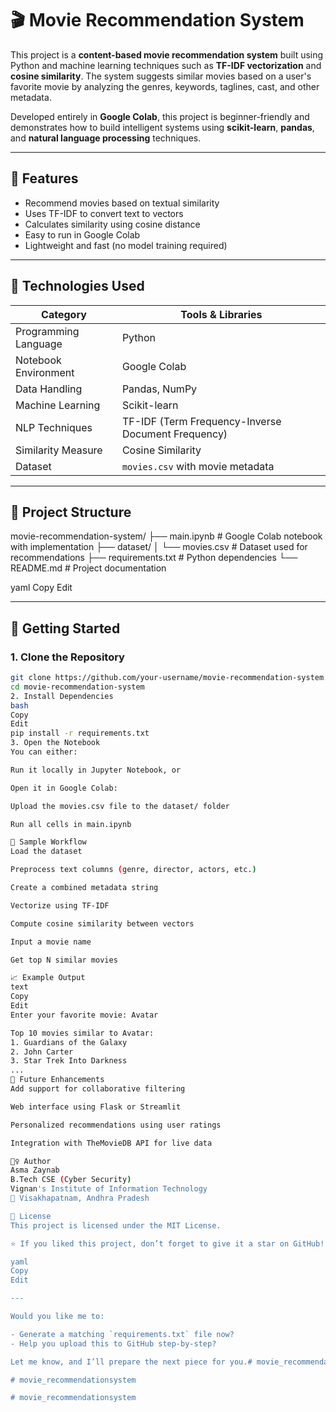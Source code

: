 # 🎬 Movie Recommendation System

This project is a **content-based movie recommendation system** built using Python and machine learning techniques such as **TF-IDF vectorization** and **cosine similarity**. The system suggests similar movies based on a user's favorite movie by analyzing the genres, keywords, taglines, cast, and other metadata.

Developed entirely in **Google Colab**, this project is beginner-friendly and demonstrates how to build intelligent systems using **scikit-learn**, **pandas**, and **natural language processing** techniques.

---

## 🧠 Features

- Recommend movies based on textual similarity
- Uses TF-IDF to convert text to vectors
- Calculates similarity using cosine distance
- Easy to run in Google Colab
- Lightweight and fast (no model training required)

---

## 🧰 Technologies Used

| Category             | Tools & Libraries                  |
|----------------------|------------------------------------|
| Programming Language | Python                             |
| Notebook Environment | Google Colab                       |
| Data Handling        | Pandas, NumPy                      |
| Machine Learning     | Scikit-learn                       |
| NLP Techniques       | TF-IDF (Term Frequency-Inverse Document Frequency) |
| Similarity Measure   | Cosine Similarity                  |
| Dataset              | `movies.csv` with movie metadata   |

---

## 📁 Project Structure

movie-recommendation-system/
├── main.ipynb # Google Colab notebook with implementation
├── dataset/
│ └── movies.csv # Dataset used for recommendations
├── requirements.txt # Python dependencies
└── README.md # Project documentation

yaml
Copy
Edit

---

## 🚀 Getting Started

### 1. Clone the Repository

```bash
git clone https://github.com/your-username/movie-recommendation-system.git
cd movie-recommendation-system
2. Install Dependencies
bash
Copy
Edit
pip install -r requirements.txt
3. Open the Notebook
You can either:

Run it locally in Jupyter Notebook, or

Open it in Google Colab:

Upload the movies.csv file to the dataset/ folder

Run all cells in main.ipynb

🧪 Sample Workflow
Load the dataset

Preprocess text columns (genre, director, actors, etc.)

Create a combined metadata string

Vectorize using TF-IDF

Compute cosine similarity between vectors

Input a movie name

Get top N similar movies

📈 Example Output
text
Copy
Edit
Enter your favorite movie: Avatar

Top 10 movies similar to Avatar:
1. Guardians of the Galaxy
2. John Carter
3. Star Trek Into Darkness
...
📌 Future Enhancements
Add support for collaborative filtering

Web interface using Flask or Streamlit

Personalized recommendations using user ratings

Integration with TheMovieDB API for live data

🙋‍♀️ Author
Asma Zaynab
B.Tech CSE (Cyber Security)
Vignan's Institute of Information Technology
📍 Visakhapatnam, Andhra Pradesh

📄 License
This project is licensed under the MIT License.

⭐️ If you liked this project, don’t forget to give it a star on GitHub!

yaml
Copy
Edit

---

Would you like me to:

- Generate a matching `requirements.txt` file now?
- Help you upload this to GitHub step-by-step?

Let me know, and I’ll prepare the next piece for you.#   m o v i e _ r e c o m m e n d a t i o n s y s t e m  
 #   m o v i e _ r e c o m m e n d a t i o n s y s t e m  
 #   m o v i e _ r e c o m m e n d a t i o n s y s t e m  
 